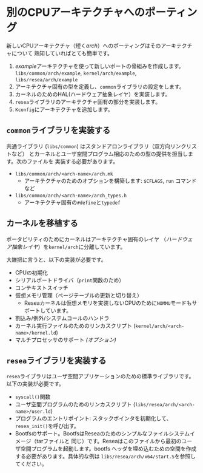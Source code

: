 # 別のCPUアーキテクチャへのポーティング

新しいCPUアーキテクチャ（短く*arch*）へのポーティングはそのアーキテクチャについて
熟知していればとても簡単です。

1. *example*アーキテクチャを使って新しいポートの骨組みを作成します。
  `libs/common/arch/example`, `kernel/arch/example`, `libs/resea/arch/example`
2. アーキテクチャ固有の型を定義し、`common`ライブラリの設定をします。
3. カーネルのためのHAL(ハードウェア抽象レイヤ）を実装します。
4. `resea`ライブラリのアーキテクチャ固有の部分を実装します。
5. `Kconfig`にアーキテクチャを追加します。

## `common`ライブラリを実装する

共通ライブラリ (`libs/common`) はスタンドアロンライブラリ（双方向リンクリストなど）
とカーネルとユーザ空間プログラム相応のための型の提供を担当します。次のファイルを
実装する必要があります。

- `libs/common/arch/<arch-name>/arch.mk`
  - アーキテクチャのためのオプションを構築します: `$CFLAGS`, `run` コマンドなど
- `libs/common/arch/<arch-name>/arch_types.h`
  - アーキテクチャ固有の`#define`と`typedef`

## カーネルを移植する

ポータビリティのためにカーネルはアーキテクチャ固有のレイヤ
（*ハードウェア抽象レイヤ*）を`kernel/arch`に分離しています。

大雑把に言うと、以下の実装が必要です。

- CPUの初期化
- シリアルポートドライバ（`print`関数のため）
- コンテキストスイッチ
- 仮想メモリ管理（ページテーブルの更新と切り替え）
  - Reseaカーネルは仮想メモリを実装しないCPUのために`NOMMU`モードもサポートしています。
- 割込み/例外/システムコールのハンドラ
- カーネル実行ファイルのためのリンカスクリプト (`kernel/arch/<arch-name>/kernel.ld`)
- マルチプロセッサのサポート *(オプション)*

## `resea`ライブラリを実装する

`resea`ライブラリはユーザ空間アプリケーションのための標準ライブラリです。
以下の実装が必要です。

- `syscall()`関数
- ユーザ空間プログラムのためのリンカスクリプト (`libs/resea/arch/<arch-name>/user.ld`)
- プログラムのエントリポイント: スタックポインタを初期化して、`resea_init()`を呼び出す。
- Bootfsのサポート。BootfsはReseaのためのシンプルなファイルシステムイメージ（tarファイルと
  同じ）です。Reseaはこのファイルから最初のユーザ空間プログラムを起動します。bootfs
  ヘッダを埋め込むための空間を作成する必要があります。具体的な例は
  `libs/resea/arch/x64/start.S`を参照してください。
